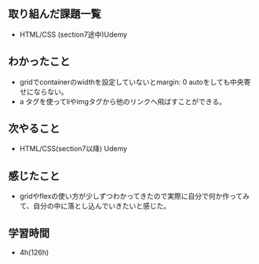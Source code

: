 ## 取り組んだ課題一覧
- HTML/CSS (section7途中)Udemy
## わかったこと
- gridでcontainerのwidthを設定していないとmargin: 0 autoをしても中央寄せにならない。
- a タグを使ってliやimgタグから他のリンクへ飛ばすことができる。
## 次やること
- HTML/CSS(section7以降) Udemy
## 感じたこと 
- gridやflexの使い方が少しずつわかってきたので実際に自分で何か作ってみて、自分の中に落とし込んでいきたいと感じた。
## 学習時間
- 4h(126h)

